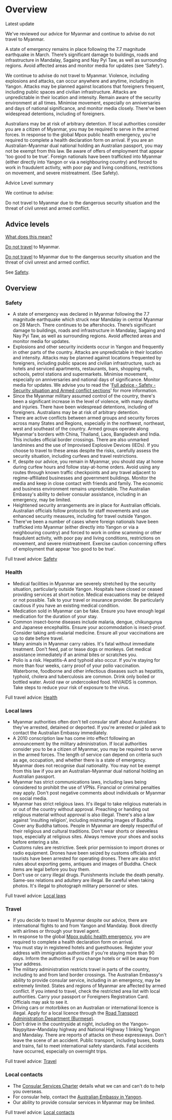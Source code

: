 # Overview

Latest update

We've reviewed our advice for Myanmar and continue to advise do not travel to Myanmar.  
  
A state of emergency remains in place following the 7.7 magnitude earthquake in March. There’s significant damage to buildings, roads and infrastructure in Mandalay, Sagaing and Nay Pyi Taw, as well as surrounding regions. Avoid affected areas and monitor media for updates (see ‘Safety’).   
  
We continue to advise do not travel to Myanmar. Violence, including explosions and attacks, can occur anywhere and anytime, including in Yangon. Attacks may be planned against locations that foreigners frequent, including public spaces and civilian infrastructure. Attacks are unpredictable in their location and intensity. Remain aware of the security environment at all times. Minimise movement, especially on anniversaries and days of national significance, and monitor media closely. There've been widespread detentions, including of foreigners.   
  
Australians may be at risk of arbitrary detention. If local authorities consider you are a citizen of Myanmar, you may be required to serve in the armed forces. In response to the global Mpox public health emergency, you're required to complete a health declaration form on arrival. If you are an Australian-Myanmar dual national holding an Australian passport, you may not be exempt from this law. Be aware of offers of employment that appear 'too good to be true'. Foreign nationals have been trafficked into Myanmar (either directly into Yangon or via a neighbouring country) and forced to work in fraudulent activity, with poor pay and living conditions, restrictions on movement, and severe mistreatment. (See Safety).

Advice Level summary

We continue to advise:

Do not travel to Myanmar due to the dangerous security situation and the threat of civil unrest and armed conflict.

## Advice levels

[What does this mean?](/before-you-go/travel-advice-explained/)

[Do not travel](https://www.smartraveller.gov.au/consular-services/travel-advice-explained#level4) to Myanmar.

[Do not travel](https://www.smartraveller.gov.au/consular-services/travel-advice-explained#level4) to Myanmar due to the dangerous security situation and the threat of civil unrest and armed conflict.

See [Safety](#safety).

## Overview

### Safety

* A state of emergency was declared in Myanmar following the 7.7 magnitude earthquake which struck near Mandalay in central Myanmar on 28 March. There continues to be aftershocks. There’s significant damage to buildings, roads and infrastructure in Mandalay, Sagaing and Nay Pyi Taw, as well as surrounding regions. Avoid affected areas and monitor media for updates.
* Explosions and other security incidents occur in Yangon and frequently in other parts of the country. Attacks are unpredictable in their location and intensity. Attacks may be planned against locations frequented by foreigners, including public spaces and civilian infrastructure, such as hotels and serviced apartments, restaurants, bars, shopping malls, schools, petrol stations and supermarkets. Minimise movement, especially on anniversaries and national days of significance. Monitor media for updates. We advise you to read the '[Full advice - Safety - Security situation and Armed conflict sections](https://www.smartraveller.gov.au/destinations/asia/myanmar#safety)' for more information.
* Since the Myanmar military assumed control of the country, there's been a significant increase in the level of violence, with many deaths and injuries. There have been widespread detentions, including of foreigners. Australians may be at risk of arbitrary detention.
* There are active conflicts between armed groups and security forces across many States and Regions, especially in the northwest, northeast, west and southeast of the country. Armed groups operate along Myanmar's borders with China, Thailand, Laos, Bangladesh and India. This includes official border crossings. There are also unmarked landmines and the use of Improvised Explosive Devices (IEDs). If you choose to travel to these areas despite the risks, carefully assess the security situation, including curfews and travel restrictions.
* If, despite our advice, you remain in Myanmar, you should stay at home during curfew hours and follow stay-at-home orders. Avoid using any routes through known traffic checkpoints and any travel adjacent to regime-affiliated businesses and government buildings. Monitor the media and keep in close contact with friends and family. The economic and business environment remains unpredictable. The Australian Embassy's ability to deliver consular assistance, including in an emergency, may be limited.
* Heightened security arrangements are in place for Australian officials. Australian officials follow protocols for staff movements and use enhanced security measures, including for travel outside Yangon.
* There've been a number of cases where foreign nationals have been trafficked into Myanmar (either directly into Yangon or via a neighbouring country) and forced to work in online scamming or other fraudulent activity, with poor pay and living conditions, restrictions on movement, and severe mistreatment. Exercise caution concerning offers of employment that appear 'too good to be true'.

Full travel advice: [Safety](#safety)

### Health

* Medical facilities in Myanmar are severely stretched by the security situation, particularly outside Yangon. Hospitals have closed or ceased providing services at short notice. Medical evacuations may be delayed or not possible. Talk to your travel or insurance provider. Be particularly cautious if you have an existing medical condition.
* Medication sold in Myanmar can be fake. Ensure you have enough legal medication for the duration of your stay.
* Common insect-borne diseases include malaria, dengue, chikungunya and Japanese encephalitis. Ensure your accommodation is insect-proof. Consider taking anti-malarial medicine. Ensure all your vaccinations are up to date before travel.
* Many animals in Myanmar carry rabies. It's fatal without immediate treatment. Don't feed, pat or tease dogs or monkeys. Get medical assistance immediately if an animal bites or scratches you.
* Polio is a risk. Hepatitis-A and typhoid also occur. If you're staying for more than four weeks, carry proof of your polio vaccination. Waterborne, foodborne and other infectious diseases such as hepatitis, typhoid, cholera and tuberculosis are common. Drink only boiled or bottled water. Avoid raw or undercooked food. HIV/AIDS is common. Take steps to reduce your risk of exposure to the virus.

Full travel advice: [Health](#health)

### Local laws

* Myanmar authorities often don't tell consular staff about Australians they've arrested, detained or deported. If you're arrested or jailed ask to contact the Australian Embassy immediately.
* A 2010 conscription law has come into effect following an announcement by the military administration. If local authorities consider you to be a citizen of Myanmar, you may be required to serve in the armed forces. The length of service can depend on criteria such as age, occupation, and whether there is a state of emergency. Myanmar does not recognise dual nationality. You may not be exempt from this law if you are an Australian-Myanmar dual national holding an Australian passport.
* Myanmar has strict communications laws, including laws being considered to prohibit the use of VPNs. Financial or criminal penalties may apply. Don't post negative comments about individuals or Myanmar on social media.
* Myanmar has strict religious laws. It's illegal to take religious materials in or out of the country without approval. Preaching or handing out religious material without approval is also illegal. There's also a law against 'insulting religion', including mistreating images of Buddha. Cover any Buddha tattoos. People in Myanmar are deeply respectful of their religious and cultural traditions. Don't wear shorts or sleeveless tops, especially at religious sites. Always remove your shoes and socks before entering a site.
* Customs rules are restrictive. Seek prior permission to import drones or radio equipment. Drones have been seized by customs officials and tourists have been arrested for operating drones. There are also strict rules about exporting gems, antiques and images of Buddha. Check items are legal before you buy them.
* Don't use or carry illegal drugs. Punishments include the death penalty. Same-sex relations and adultery are illegal. Be careful when taking photos. It's illegal to photograph military personnel or sites.

Full travel advice: [Local laws](#local-laws)

### Travel

* If you decide to travel to Myanmar despite our advice, there are international flights to and from Yangon and Mandalay. Book directly with airlines or through your travel agent.
* In response to the global [Mpox public health emergency](https://www.smartraveller.gov.au/news-and-updates/mpox-global-public-health-emergency), you are required to complete a health declaration form on arrival.
* You must stay in registered hotels and guesthouses. Register your address with immigration authorities if you're staying more than 90 days. Inform the authorities if you change hotels or will be away from your address.
* The military administration restricts travel in parts of the country, including to and from land border crossings. The Australian Embassy's ability to provide consular service, including in an emergency, may be extremely limited. States and regions of Myanmar are affected by armed conflict. If you intend to travel, check the restricted area list with local authorities. Carry your passport or Foreigners Registration Card. Officials may ask to see it.
* Driving cars or motorbikes on an Australian or international licence is illegal. Apply for a local licence through the [Road Transport Administration Department (Burmese)](https://www.myanmarrtad.com/).
* Don't drive in the countryside at night, including on the Yangon–Naypyitaw–Mandalay highway and National Highway 1 linking Yangon and Mandalay. There are reports of attacks on these expressways. Don't leave the scene of an accident. Public transport, including buses, boats and trains, fail to meet international safety standards. Fatal accidents have occurred, especially on overnight trips.

Full travel advice: [Travel](#travel)

### Local contacts

* The [Consular Services Charter](/consular-services/consular-services-charter "Consular Services Charter") details what we can and can't do to help you overseas.
* For consular help, contact the [Australian Embassy in Yangon](http://www.myanmar.embassy.gov.au/rang/home.html).
* Our ability to provide consular services in Myanmar may be limited.

Full travel advice: [Local contacts](#local-contacts)